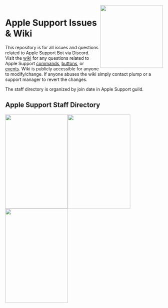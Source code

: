 <img align='right' src='https://i.imgur.com/ZwcvZb2.png' width='200'>

# Apple Support Issues & Wiki

This repository is for all issues and questions related to Apple Support Bot via Discord. Visit the [wiki](https://github.com/plumpx/AppleSupport/wiki) for any questions related to Apple Support [commands](https://github.com/plumpx/AppleSupport/wiki/Commands), [buttons](https://github.com/plumpx/AppleSupport/wiki/Buttons), or [events](https://github.com/plumpx/AppleSupport/wiki/Events). Wiki is publicly accessible for anyone to modify/change. If anyone abuses the wiki simply contact plump or a support manager to revert the changes.

The staff directory is organized by join date in Apple Support guild.

## Apple Support Staff Directory

<div id="staffDirectory"><a href="https://discord.com/users/780514956424642580"><img src="https://plumps.net:1337/discordStaff/?image=https%3A%2F%2Fcdn.discordapp.com%2Favatars%2F780514956424642580%2F594b28bab735cde17ec5416b0f7f698b.png%3Fsize%3D1024&username=plump&date=November%204%2C%202022&role=Support%20Manager&color=%23e91e63" width=200 height=300 /></a><a href="https://discord.com/users/961330851998748672"><img src="https://plumps.net:1337/discordStaff/?image=https%3A%2F%2Fcdn.discordapp.com%2Favatars%2F961330851998748672%2F1e9242117f6b2aa43ffb63c9b0159ed2.png%3Fsize%3D1024&username=cattinc&date=November%205%2C%202022&role=Sr%20Support&color=%232ecc71" width=200 height=300 /></a><a href="https://discord.com/users/994774610438520852"><img src="https://plumps.net:1337/discordStaff/?image=https%3A%2F%2Fcdn.discordapp.com%2Favatars%2F994774610438520852%2F3fcbe2e5794c20313c0b53cfefc76f1a.png%3Fsize%3D1024&username=!%CC%BD%CD%93%20%F0%9D%95%AE%F0%9D%96%97%F0%9D%96%8E%F0%9D%96%95%F0%9D%96%88%F0%9D%96%8D%F0%9D%96%8E%F0%9D%96%8A%F0%9D%96%8B&date=November%204%2C%202022&role=Sr%20Support&color=%232ecc71" width=200 height=300 /></a></div>
